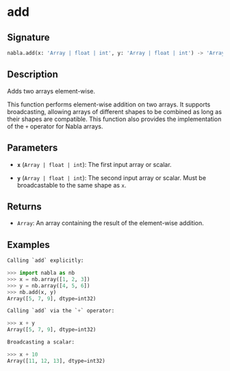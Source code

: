 # add

## Signature

```python
nabla.add(x: 'Array | float | int', y: 'Array | float | int') -> 'Array'
```

## Description

Adds two arrays element-wise.

This function performs element-wise addition on two arrays. It supports
broadcasting, allowing arrays of different shapes to be combined as long
as their shapes are compatible. This function also provides the
implementation of the `+` operator for Nabla arrays.

## Parameters

- **`x`** (`Array | float | int`): The first input array or scalar.

- **`y`** (`Array | float | int`): The second input array or scalar. Must be broadcastable to the same shape as `x`.

## Returns

- `Array`: An array containing the result of the element-wise addition.

## Examples

```python
Calling `add` explicitly:

>>> import nabla as nb
>>> x = nb.array([1, 2, 3])
>>> y = nb.array([4, 5, 6])
>>> nb.add(x, y)
Array([5, 7, 9], dtype=int32)

Calling `add` via the `+` operator:

>>> x + y
Array([5, 7, 9], dtype=int32)

Broadcasting a scalar:

>>> x + 10
Array([11, 12, 13], dtype=int32)
```
